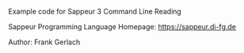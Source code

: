 Example code for Sappeur 3 Command Line Reading


Sappeur Programming Language Homepage: https://sappeur.di-fg.de

Author: Frank Gerlach

